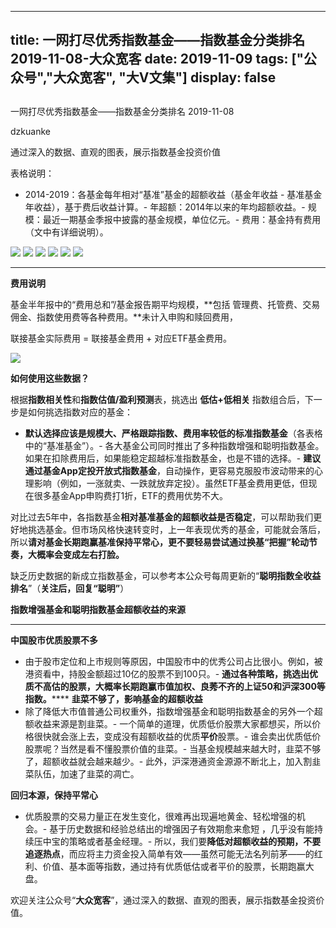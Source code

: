 
---
title:   一网打尽优秀指数基金——指数基金分类排名 2019-11-08-大众宽客
date: 2019-11-09
tags: ["公众号","大众宽客", "大V文集"]
display: false
---


## 



一网打尽优秀指数基金——指数基金分类排名 2019-11-08




dzkuanke




通过深入的数据、直观的图表，展示指数基金投资价值




表格说明：
- 2014-2019：各基金每年相对“基准”基金的超额收益（基金年收益 - 基准基金年收益），基于费后收益计算。- 年超额：2014年以来的年均超额收益。- 规模：最近一期基金季报中披露的基金规模，单位亿元。- 费用：基金持有费用（文中有详细说明）。


<img class="rich_pages js_insertlocalimg" data-ratio="1.6261061946902655" data-s="300,640" src="https://mmbiz.qpic.cn/mmbiz_png/PKw3FQPmhIiahub6SF8moLMKx9pHicawJpQD4P5FBHsCJvicVIr5IlGfy8cb4vZh7TaC0uDNjasw3WbhicRtVp474A/640?wx_fmt=png" data-type="png" data-w="904" style="">

<img class="rich_pages js_insertlocalimg" data-ratio="0.9084821428571429" data-s="300,640" src="https://mmbiz.qpic.cn/mmbiz_png/PKw3FQPmhIiahub6SF8moLMKx9pHicawJpgianoQHBw6GiaeNtHkOmkGMsdHvB6BrtbcsvSaspzBbNe55TzSl9LNnA/640?wx_fmt=png" data-type="png" data-w="896" style="">

<img class="rich_pages js_insertlocalimg" data-ratio="0.9977876106194691" data-s="300,640" src="https://mmbiz.qpic.cn/mmbiz_png/PKw3FQPmhIiahub6SF8moLMKx9pHicawJpiaNv5uVkxgdcV2EsPytsEDcpibHGMkGApIf7B8S6Edv0MSeUia6eokCpQ/640?wx_fmt=png" data-type="png" data-w="904" style="">

<img class="rich_pages js_insertlocalimg" data-ratio="1.2962138084632517" data-s="300,640" src="https://mmbiz.qpic.cn/mmbiz_png/PKw3FQPmhIiahub6SF8moLMKx9pHicawJpC6oOKQbicWAtL8F5JqEp7IPGIqqzyrjLjYFDgLg6XDPgy4Weel1uW2w/640?wx_fmt=png" data-type="png" data-w="898" style="">

<img class="rich_pages js_insertlocalimg" data-ratio="1.0066815144766148" data-s="300,640" src="https://mmbiz.qpic.cn/mmbiz_png/PKw3FQPmhIiahub6SF8moLMKx9pHicawJpEQyMR9PhPjKLlDynjvkSzGA3dBxeTWkVg3EOCOmnWdFIqIskoFW2rw/640?wx_fmt=png" data-type="png" data-w="898" style="">

<img class="rich_pages js_insertlocalimg" data-ratio="0.92152466367713" data-s="300,640" src="https://mmbiz.qpic.cn/mmbiz_png/PKw3FQPmhIiahub6SF8moLMKx9pHicawJpxvtvk4iaUSKHMsYnwibPBrcQxAd2r8akO9xiaD0SDXxgE8n9vib1a6Qic1Q/640?wx_fmt=png" data-type="png" data-w="892" style="">

****

**费用说明**



基金半年报中的“费用总和”/基金报告期平均规模，**包括 管理费、托管费、交易佣金、指数使用费等各种费用。**未计入申购和赎回费用，



联接基金实际费用 = 联接基金费用 + 对应ETF基金费用。



<img class="rich_pages" data-ratio="0.3739352640545145" data-s="300,640" src="https://mmbiz.qpic.cn/mmbiz_png/PKw3FQPmhIjRfZpR3LYic93G9bLic2bFpgJnJdJe0VWH3Z1CpISTgM0CNibDTEC3icib110gqMOxNWdic0SBNgsAz5kg/640?wx_fmt=png" data-type="png" data-w="1174" style=""/>





**如何使用这些数据？**



根据**指数相关性**和**指数估值/盈利预测**表，挑选出&nbsp;**低估+低相关** 指数组合后，下一步是如何挑选指数对应的基金：
- **默认选择应该是规模大、严格跟踪指数、费用率较低的标准指数基金**（各表格中的“基准基金”）。- 各大基金公司同时推出了多种指数增强和聪明指数基金。如果在扣除费用后，如果能稳定超越标准指数基金，也是不错的选择。- **建议通过基金App定投开放式指数基金**，自动操作，更容易克服股市波动带来的心理影响（例如，一涨就卖、一跌就放弃定投）。虽然ETF基金费用更低，但现在很多基金App申购费打1折，ETF的费用优势不大。


对比过去5年中，各指数基金**相对基准基金的超额收益是否稳定**<h-char unicode="ff0c" class="" style="max-width: 100%;box-sizing: border-box !important;word-wrap: break-word !important;">，</h-char>可以帮助我们更好地挑选基金。但市场风格快速转变时，上一年表现优秀的基金，可能就会落后，所以**请对基金长期跑赢基准保持平常心，更不要轻易尝试通过换基“把握”轮动节奏，大概率会变成左右打脸。**



缺乏历史数据的新成立指数基金，可以参考本公众号每周更新的“**聪明指数全收益排名**”（**关注后，回复“聪明”**）





**指数增强基金和聪明指数基金超额收益的来源**

****

**中国股市优质股票不多**
- 由于股市定位和上市规则等原因，中国股市中的优秀公司占比很小。例如，被港资看中，持股金额超过10亿的股票不到100只。- **通过各种策略，挑选出优质不高估的股票，大概率长期跑赢市值加权、良莠不齐的上证50和沪深300等指数。******
**韭菜不够了，影响基金的超额收益**
- 除了降低大市值普通公司权重外，指数增强基金和聪明指数基金的另外一个超额收益来源是割韭菜。- 一个简单的道理，优质低价股票大家都想买，所以价格很快就会涨上去，变成没有超额收益的优质**平价**股票。- 谁会卖出优质低价股票呢？当然是看不懂股票价值的韭菜。- 当基金规模越来越大时，韭菜不够了，超额收益就会越来越少。- 此外，沪深港通资金源源不断北上，加入割韭菜队伍，加速了韭菜的凋亡。


**回归本源，保持平常心**
- 优质股票的交易力量正在发生变化，很难再出现遍地黄金、轻松增强的机会。- 基于历史数据和经验总结出的增强因子有效期愈来愈短 ，几乎没有能持续压中宝的策略或者基金经理。- 所以，我们要**降低对超额收益的预期，不要追逐热点**，而应将主力资金投入简单有效——虽然可能无法名列前茅——的红利、价值、基本面等指数，通过持有优质低估或者平价的股票，长期跑赢大盘。


欢迎关注公众号“**大众宽客**”，通过深入的数据、直观的图表，展示指数基金投资价值。








